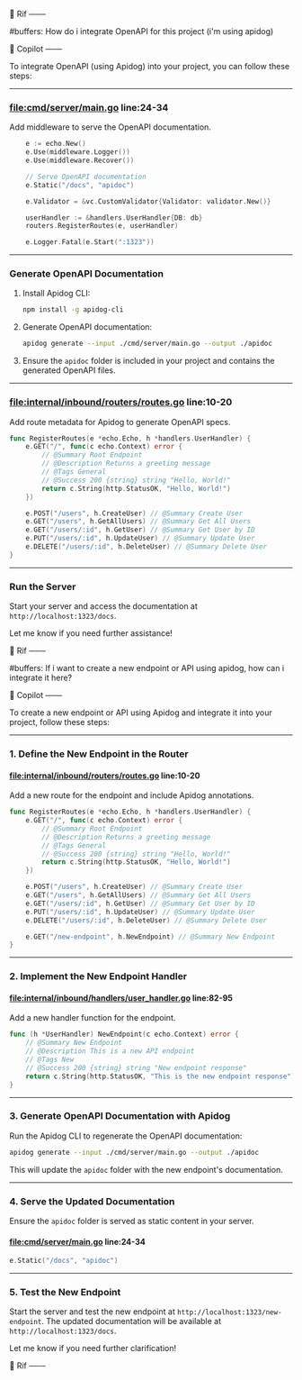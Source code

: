   Rif ───

#buffers: How do i integrate OpenAPI for this project (i'm using apidog)

  Copilot ───

To integrate OpenAPI (using Apidog) into your project, you can follow these steps:

---

### [file:cmd/server/main.go](cmd/server/main.go) line:24-34
Add middleware to serve the OpenAPI documentation.

```go
	e := echo.New()
	e.Use(middleware.Logger())
	e.Use(middleware.Recover())

	// Serve OpenAPI documentation
	e.Static("/docs", "apidoc")

	e.Validator = &vc.CustomValidator{Validator: validator.New()}

	userHandler := &handlers.UserHandler{DB: db}
	routers.RegisterRoutes(e, userHandler)

	e.Logger.Fatal(e.Start(":1323"))
```

---

### Generate OpenAPI Documentation
1. Install Apidog CLI:
   ```bash
   npm install -g apidog-cli
   ```

2. Generate OpenAPI documentation:
   ```bash
   apidog generate --input ./cmd/server/main.go --output ./apidoc
   ```

3. Ensure the `apidoc` folder is included in your project and contains the generated OpenAPI files.

---

### [file:internal/inbound/routers/routes.go](internal/inbound/routers/routes.go) line:10-20
Add route metadata for Apidog to generate OpenAPI specs.

```go
func RegisterRoutes(e *echo.Echo, h *handlers.UserHandler) {
	e.GET("/", func(c echo.Context) error {
		// @Summary Root Endpoint
		// @Description Returns a greeting message
		// @Tags General
		// @Success 200 {string} string "Hello, World!"
		return c.String(http.StatusOK, "Hello, World!")
	})

	e.POST("/users", h.CreateUser) // @Summary Create User
	e.GET("/users", h.GetAllUsers) // @Summary Get All Users
	e.GET("/users/:id", h.GetUser) // @Summary Get User by ID
	e.PUT("/users/:id", h.UpdateUser) // @Summary Update User
	e.DELETE("/users/:id", h.DeleteUser) // @Summary Delete User
}
```

---

### Run the Server
Start your server and access the documentation at `http://localhost:1323/docs`.

Let me know if you need further assistance!

  Rif ───

#buffers: If i want to create a new endpoint or API using apidog, how can i integrate it here?

  Copilot ───

To create a new endpoint or API using Apidog and integrate it into your project, follow these steps:

---

### 1. Define the New Endpoint in the Router

#### [file:internal/inbound/routers/routes.go](internal/inbound/routers/routes.go) line:10-20
Add a new route for the endpoint and include Apidog annotations.

```go
func RegisterRoutes(e *echo.Echo, h *handlers.UserHandler) {
	e.GET("/", func(c echo.Context) error {
		// @Summary Root Endpoint
		// @Description Returns a greeting message
		// @Tags General
		// @Success 200 {string} string "Hello, World!"
		return c.String(http.StatusOK, "Hello, World!")
	})

	e.POST("/users", h.CreateUser) // @Summary Create User
	e.GET("/users", h.GetAllUsers) // @Summary Get All Users
	e.GET("/users/:id", h.GetUser) // @Summary Get User by ID
	e.PUT("/users/:id", h.UpdateUser) // @Summary Update User
	e.DELETE("/users/:id", h.DeleteUser) // @Summary Delete User

	e.GET("/new-endpoint", h.NewEndpoint) // @Summary New Endpoint
}
```

---

### 2. Implement the New Endpoint Handler

#### [file:internal/inbound/handlers/user_handler.go](internal/inbound/handlers/user_handler.go) line:82-95
Add a new handler function for the endpoint.

```go
func (h *UserHandler) NewEndpoint(c echo.Context) error {
	// @Summary New Endpoint
	// @Description This is a new API endpoint
	// @Tags New
	// @Success 200 {string} string "New endpoint response"
	return c.String(http.StatusOK, "This is the new endpoint response")
}
```

---

### 3. Generate OpenAPI Documentation with Apidog

Run the Apidog CLI to regenerate the OpenAPI documentation:

```bash
apidog generate --input ./cmd/server/main.go --output ./apidoc
```

This will update the `apidoc` folder with the new endpoint's documentation.

---

### 4. Serve the Updated Documentation

Ensure the `apidoc` folder is served as static content in your server.

#### [file:cmd/server/main.go](cmd/server/main.go) line:24-34
```go
e.Static("/docs", "apidoc")
```

---

### 5. Test the New Endpoint

Start the server and test the new endpoint at `http://localhost:1323/new-endpoint`. The updated documentation will be available at `http://localhost:1323/docs`.

Let me know if you need further clarification!

  Rif ───


